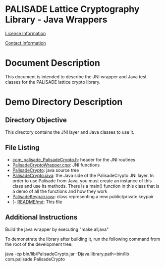 PALISADE Lattice Cryptography Library - Java Wrappers
=====================================================

[License Information](License.md)

[Contact Information](Contact.md)

Document Description
===================
This document is intended to describe the JNI wrapper and Java test classes for the PALISADE lattice crypto library.

Demo Directory Description
==========================

Directory Objective
-------------------
This directory contains the JNI layer and Java classes to use it.

File Listing
------------

- [com_palisade_PalisadeCrypto.h](src/wrappers/java/com_palisade_PalisadeCrypto.h): header for the JNI routines
- [PalisadeCryptoWrapper.cpp](src/wrappers/java/PalisadeCryptoWrapper.cpp): JNI functions
- [PalisadeCrypto](src/wrappers/java/PalisadeCrypto): java source tree
- [PalisadeCrypto.java](src/wrappers/java/PalisadeCrypto/src/com/palisade/PalisadeCrypto.java): the Java side of the PalisadeCrypto JNI layer. In order to use Palisade from Java, you must create an instance of this class and use its methods. There is a main() function in this class that is a demo of all the functions and how they work
- [PalisadeKeypair.java](src/wrappers/java/PalisadeCrypto/src/com/palisade/PalisadeKeypair.java): class representing a new public/private keypair
- [- [README/md](src/wrappers/java/README.md): This file

Additional Instructions
-----------------------

Build the java wrapper by executing "make alljava"

To demonstrate the library after building it, run the following command from the root of the development tree:

java -cp bin/lib/PalisadeCrypto.jar -Djava.library.path=bin/lib com.palisade.PalisadeCrypto
